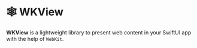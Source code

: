 # 🕸 WKView

**WKView** is a lightweight library to present web content in your SwiftUI app with the help of `WebKit`.

